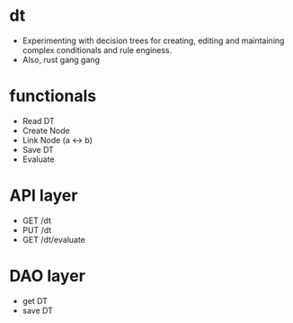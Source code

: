 # dt

- Experimenting with decision trees for creating, editing and maintaining complex conditionals and rule enginess.
- Also, rust gang gang

# functionals
- Read DT
- Create Node
- Link Node (a <-> b)
- Save DT
- Evaluate

# API layer
- GET /dt
- PUT /dt
- GET /dt/evaluate

# DAO layer
- get DT
- save DT